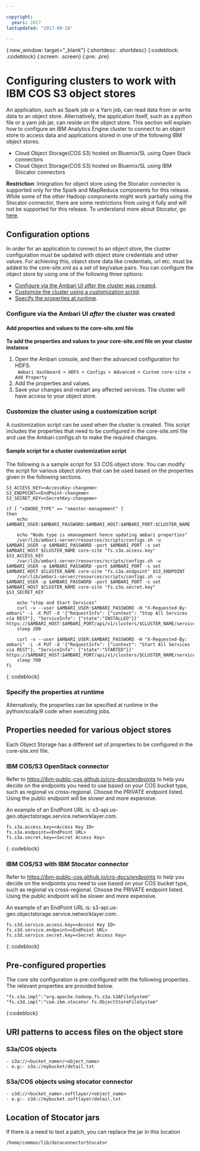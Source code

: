 ```yaml
---

copyright:
  years: 2017
lastupdated: "2017-09-26"

---
```


<!-- Attribute definitions -->
{:new_window: target="_blank"}
{:shortdesc: .shortdesc}
{:codeblock: .codeblock}
{:screen: .screen}
{:pre: .pre}

# Configuring clusters to work with IBM COS S3 object stores  

An application, such as Spark job or a Yarn job, can read data from or write data to an object store. Alternatively, the application itself, such as a python file or a yarn job jar, can reside on the object store. This section will explain how to configure an IBM Analytics Engine cluster to connect to an object store to access data and applications stored in one of the following IBM object stores.

- Cloud Object Storage(COS S3) hosted on Bluemix/SL using Open Stack connectors
- Cloud Object Storage(COS S3) hosted on Bluemix/SL using IBM Stocator connectors

**Restriction**: Integration for object store using the Stocator connector is supported only for the Spark and MapReduce components for this release. While some of the other Hadoop components might work partially using the Stocator connector, there are some restrictions from using it fully and will not be supported for this release. To understand more about Stocator, go [here](https://developer.ibm.com/open/openprojects/stocator/).

## Configuration options

In order for an application to connect to an object store, the cluster configuration must be updated with object store credentials and other values. For achieving this, object store data like credentials, url etc. must be added to the core-site.xml as a set of key/value pairs. You can configure the object store by using one of the following three options:

* [Configure via the Ambari UI _after_ the cluster was created](#Configure-via-the-Ambari-UI-after-the-cluster-was-created).
* [Customize the cluster using a customization script](#Customize-the-cluster-using-a-customization-script).
* [Specify the properties at runtime](#Specify-the-properties-at-runtime).


### Configure via the Ambari UI _after_ the cluster was created

#### Add properties and values to the core-site.xml file

**To add the properties and values to your core-site.xml file on your cluster instance**

1. Open the Ambari console, and then the advanced configuration for HDFS.<br>
``` Ambari dashboard > HDFS > Configs > Advanced > Custom core-site > Add Property```
2. Add the properties and values.
3. Save your changes and restart any affected services. The cluster will have access to your object store.

### Customize the cluster using a customization script
A customization script can be used when the cluster is created. This script includes the properties that need to be configured in the core-site.xml file and use the Ambari configs.sh to make the required changes.

#### Sample script for a cluster customization script

The following is a sample script for S3 COS object store. You can modify the script for various object stores that can be used based on the properties given in the following sections.
```
S3_ACCESS_KEY=<AccessKey-changeme>
S3_ENDPOINT=<EndPoint-changeme>
S3_SECRET_KEY=<SecretKey-changeme>

if [ "x$NODE_TYPE" == "xmaster-management" ]
then
    echo $AMBARI_USER:$AMBARI_PASSWORD:$AMBARI_HOST:$AMBARI_PORT:$CLUSTER_NAME

    echo "Node type is xmanagement hence updating ambari properties"
    /var/lib/ambari-server/resources/scripts/configs.sh -u $AMBARI_USER -p $AMBARI_PASSWORD -port $AMBARI_PORT -s set $AMBARI_HOST $CLUSTER_NAME core-site "fs.s3a.access.key" $S3_ACCESS_KEY
    /var/lib/ambari-server/resources/scripts/configs.sh -u $AMBARI_USER -p $AMBARI_PASSWORD -port $AMBARI_PORT -s set $AMBARI_HOST $CLUSTER_NAME core-site "fs.s3a.endpoint" $S3_ENDPOINT
    /var/lib/ambari-server/resources/scripts/configs.sh -u $AMBARI_USER -p $AMBARI_PASSWORD -port $AMBARI_PORT -s set $AMBARI_HOST $CLUSTER_NAME core-site "fs.s3a.secret.key" $S3_SECRET_KEY

    echo "stop and Start Services"
    curl -v --user $AMBARI_USER:$AMBARI_PASSWORD -H "X-Requested-By: ambari" -i -X PUT -d '{"RequestInfo": {"context": "Stop All Services via REST"}, "ServiceInfo": {"state":"INSTALLED"}}' https://$AMBARI_HOST:$AMBARI_PORT/api/v1/clusters/$CLUSTER_NAME/services
    sleep 200

    curl -v --user $AMBARI_USER:$AMBARI_PASSWORD -H "X-Requested-By: ambari" -i -X PUT -d '{"RequestInfo": {"context": "Start All Services via REST"}, "ServiceInfo": {"state":"STARTED"}}' https://$AMBARI_HOST:$AMBARI_PORT/api/v1/clusters/$CLUSTER_NAME/services
    sleep 700
fi    
```
{: codeblock}

### Specify the properties at runtime
Alternatively, the properties can be specified at runtime in the python/scala/R code when executing jobs.

## Properties needed for various object stores
Each Object Storage has a different set of properties to be configured in the core-site.xml file.

### IBM COS/S3 OpenStack connector
Refer to https://ibm-public-cos.github.io/crs-docs/endpoints to help you decide on the endpoints you need to use based on your COS bucket type, such as regional vs cross-regional. Choose the PRIVATE endpoint listed. Using the public endpoint will be slower and more expensive.

An example of an EndPoint URL is: s3-api.us-geo.objectstorage.service.networklayer.com.
```
fs.s3a.access.key=<Access Key ID>
fs.s3a.endpoint=<EndPoint URL>
fs.s3a.secret.key=<Secret Access Key>
```
{: codeblock}

### IBM COS/S3 with IBM Stocator connector
Refer to https://ibm-public-cos.github.io/crs-docs/endpoints to help you decide on the endpoints you need to use based on your COS bucket type, such as regional vs cross-regional. Choose the PRIVATE endpoint listed. Using the public endpoint will be slower and more expensive.

An example of an EndPoint URL is: s3-api.us-geo.objectstorage.service.networklayer.com.
```
fs.s3d.service.access.key=<Access Key ID>
fs.s3d.service.endpoint=<EndPoint URL>
fs.s3d.service.secret.key=<Secret Access Key>
```
{: codeblock}

## Pre-configured properties
The core site configuration is pre-configured with the following properties. The relevant properties are provided below.
```
"fs.s3a.impl":"org.apache.hadoop.fs.s3a.S3AFileSystem"
"fs.s3d.impl":"com.ibm.stocator.fs.ObjectStoreFileSystem"
```
{:codeblock}

## URI patterns to access files on the object store

### S3a/COS objects
 ```
 - s3a://<bucket_name>/<object_name>
 - e.g:- s3a://mybucket/detail.txt
 ```
### S3a/COS objects using stocator connector
 ```
 - s3d://<bucket_name>.softlayer/<object_name>
 - e.g:- s3d://mybucket.softlayer/detail.txt
 ```
## Location of Stocator jars

If there is a need to test a patch, you can replace the jar in this location
```
/home/common/lib/dataconnectorStocator
```
